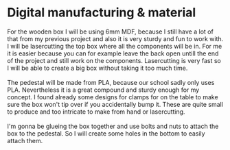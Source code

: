 # Digital manufacturing & material

For the wooden box I will be using 6mm MDF, because I still have a lot of that from my previous project and also it is very sturdy and fun to work with. I will be lasercutting the top box where all the components will be in. For me it is easier because you can for example leave the back open untill the end of the project and still work on the components. Lasercutting is very fast so I will be able to create a big box without taking it too much time.<br><br>
The pedestal will be made from PLA, because our school sadly only uses PLA. Nevertheless it is a great compound and sturdy enough for my concept. I found already some designs for clamps for on the table to make sure the box won't tip over if you accidentally bump it. These are quite small to produce and too intricate to make from hand or lasercutting.<br><br>
I'm gonna be glueing the box together and use bolts and nuts to attach the box to the pedestal. So I will create some holes in the bottom to easily attach them.
